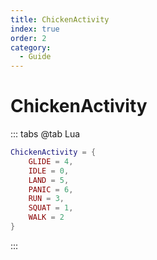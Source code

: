 ```yaml
---
title: ChickenActivity
index: true
order: 2
category:
  - Guide
---
```


# ChickenActivity
::: tabs
@tab Lua
```lua
ChickenActivity = {
    GLIDE = 4,
    IDLE = 0,
    LAND = 5,
    PANIC = 6,
    RUN = 3,
    SQUAT = 1,
    WALK = 2
}
```
:::